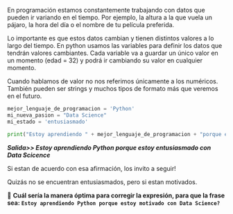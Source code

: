 En programación estamos constantemente trabajando con datos que pueden ir variando en el tiempo. Por ejemplo, la altura a la que vuela un pájaro, la hora del día o el nombre de tu película preferida.

Lo importante es que estos datos cambian y tienen distintos valores  a lo largo del tiempo. En python usamos las variables para definir los datos que tendrán valores cambiantes. Cada variable va a guardar un único valor en un momento (edad = 32) y podrá ir cambiando su valor en cualquier momento.

Cuando hablamos de valor no nos referimos únicamente a los numéricos. También pueden ser strings y muchos tipos de formato más que veremos en el futuro.

``` python
mejor_lenguaje_de_programacion = 'Python'
mi_nueva_pasion = "Data Science"
mi_estado = 'entusiasmado'

print("Estoy aprendiendo " + mejor_lenguaje_de_programacion + "porque estoy  "+ mi_estado + "con " + mi_nueva_pasion)
```
**_Salida>> Estoy aprendiendo Python porque estoy entusiasmado con Data Scicence_**

Si estan de acuerdo con esa afirmación, los invito a seguir!

Quizás no se encuentran entusiasmados, pero si estan motivados.

:memo: **Cuál sería la manera óptima para corregir la expresión, para que la frase sea: `Estoy aprendiendo Python porque estoy motivado con Data Science?`**

